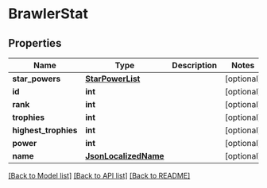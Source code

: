 # BrawlerStat

## Properties
Name | Type | Description | Notes
------------ | ------------- | ------------- | -------------
**star_powers** | [**StarPowerList**](StarPowerList.md) |  | [optional] 
**id** | **int** |  | [optional] 
**rank** | **int** |  | [optional] 
**trophies** | **int** |  | [optional] 
**highest_trophies** | **int** |  | [optional] 
**power** | **int** |  | [optional] 
**name** | [**JsonLocalizedName**](JsonLocalizedName.md) |  | [optional] 

[[Back to Model list]](../README.md#documentation-for-models) [[Back to API list]](../README.md#documentation-for-api-endpoints) [[Back to README]](../README.md)

